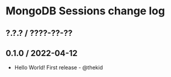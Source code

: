 MongoDB Sessions change log
===========================

## ?.?.? / ????-??-??

## 0.1.0 / 2022-04-12

* Hello World! First release - @thekid